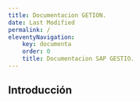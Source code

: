 ```yaml
---
title: Documentacion GETION.
date: Last Modified
permalink: /
eleventyNavigation:
    key: documenta
    order: 0
    title: Documentacion SAP GESTIO.
---
```


<!-- @format -->
## **Introducción**